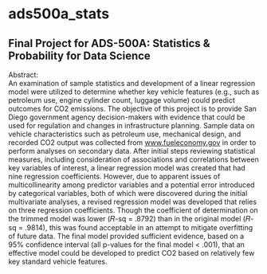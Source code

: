 # ads500a_stats
## Final Project for ADS-500A: Statistics &amp; Probability for Data Science

Abstract: \
An examination of sample statistics and development of a linear regression model were utilized to determine whether key vehicle features (e.g., such as petroleum use, engine cylinder count, luggage volume) could predict outcomes for CO2 emissions. The objective of this project is to provide San Diego government agency decision-makers with evidence that could be used for regulation and changes in infrastructure planning. Sample data on vehicle characteristics such as petroleum use, mechanical design, and recorded CO2 output was collected from www.fueleconomy.gov in order to perform analyses on secondary data. After initial steps reviewing statistical measures, including consideration of associations and correlations between key variables of interest, a linear regression model was created that had nine regression coefficients. However, due to apparent issues of multicollinearity among predictor variables and a potential error introduced by categorical variables, both of which were discovered during the initial multivariate analyses, a revised regression model was developed that relies on three regression coefficients. Though the coefficient of determination on the trimmed model was lower (𝑅-sq = .8792) than in the original model (𝑅-sq = .9814), this was found acceptable in an attempt to mitigate overfitting of future data. The final model provided sufficient evidence, based on a 95% confidence interval (all p-values for the final model < .001), that an effective model could be developed to predict CO2 based on relatively few key standard vehicle features.
